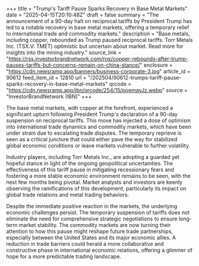 +++
title = "Trump's Tariff Pause Sparks Recovery in Base Metal Markets"
date = "2025-04-15T20:10:48Z"
draft = false
summary = "The announcement of a 90-day halt on reciprocal tariffs by President Trump has led to a notable recovery in base metal markets, offering a temporary relief to international trade and commodity markets."
description = "Base metals, including copper, rebounded as Trump paused reciprocal tariffs. Torr Metals Inc. (TSX.V: TMET) optimistic but uncertain about market. Read more for insights into the mining industry."
source_link = "https://rss.investorbrandnetwork.com/rns/copper-rebounds-after-trump-pauses-tariffs-but-concerns-remain-on-china-stance/"
enclosure = "https://cdn.newsramp.app/banners/business-corporate-3.jpg"
article_id = 90612
feed_item_id = 12810
url = "/202504/90612-trumps-tariff-pause-sparks-recovery-in-base-metal-markets"
qrcode = "https://cdn.newsramp.app/ibn/qrcode/254/15/poemayJz.webp"
source = "InvestorBrandNetwork (IBN)"
+++

<p>The base metal markets, with copper at the forefront, experienced a significant upturn following President Trump's declaration of a 90-day suspension on reciprocal tariffs. This move has injected a dose of optimism into international trade dynamics and commodity markets, which have been under strain due to escalating trade disputes. The temporary reprieve is seen as a critical juncture that could either pave the way for stabilized global economic conditions or leave markets vulnerable to further volatility.</p><p>Industry players, including Torr Metals Inc., are adopting a guarded yet hopeful stance in light of the ongoing geopolitical uncertainties. The effectiveness of this tariff pause in mitigating recessionary fears and fostering a more stable economic environment remains to be seen, with the next few months being pivotal. Market analysts and investors are keenly observing the ramifications of this development, particularly its impact on global trade relations and metal trading behaviors.</p><p>Despite the immediate positive reaction in the markets, the underlying economic challenges persist. The temporary suspension of tariffs does not eliminate the need for comprehensive strategic negotiations to ensure long-term market stability. The commodity markets are now turning their attention to how this pause might reshape future trade partnerships, especially between the United States and its major economic allies. A reduction in trade barriers could herald a more collaborative and constructive phase in international economic relations, offering a glimmer of hope for a more predictable trading landscape.</p>